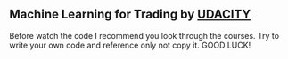 ## Machine Learning for Trading by [UDACITY](https://www.udacity.com)

Before watch the code I recommend you look through the courses. Try to write your own code and reference only not copy it. GOOD LUCK!
